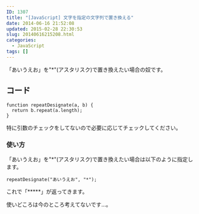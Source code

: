 ```yaml
---
ID: 1307
title: "[JavaScript] 文字を指定の文字列で置き換える"
date: 2014-06-16 21:52:08
updated: 2015-02-28 22:30:53
slug: 20140616215208.html
categories:
  - JavaScript
tags: []
---
```


「あいうえお」を"\*"(アスタリスク)で置き換えたい場合の奴です。

<!--more-->
<h2>コード</h2>
<pre class="javascript"><code>function repeatDesignate(a, b) {
  return b.repeat(a.length);
}</code></pre>
特に引数のチェックをしてないので必要に応じてチェックしてください。

<h3>使い方</h3>
「あいうえお」を"*"(アスタリスク)で置き換えたい場合は以下のように指定します。
<pre class="javascript"><code>repeatDesignate("あいうえお", "*");</code></pre>
これで「*****」が返ってきます。

使いどころは今のところ考えてないです…。
